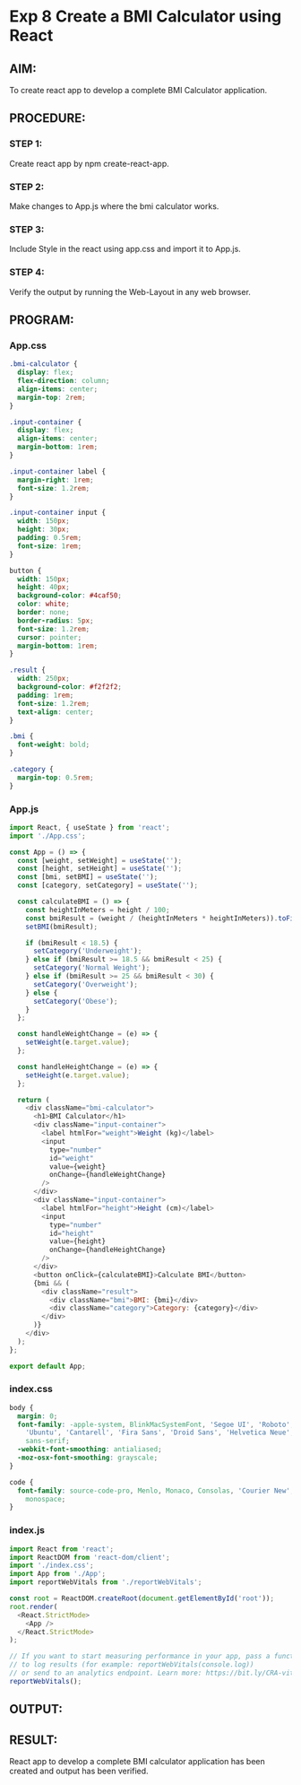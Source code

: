 # Exp 8 Create a BMI Calculator using React
## AIM:
To create react app to develop a complete BMI Calculator application.
## PROCEDURE:
### STEP 1:
Create react app by npm create-react-app.
### STEP 2:
Make changes to App.js where the bmi calculator works.
### STEP 3:
Include Style in the react using app.css and import it to App.js.
### STEP 4:
Verify the output by running the Web-Layout in any web browser. 
## PROGRAM:
### App.css
```css
.bmi-calculator {
  display: flex;
  flex-direction: column;
  align-items: center;
  margin-top: 2rem;
}

.input-container {
  display: flex;
  align-items: center;
  margin-bottom: 1rem;
}

.input-container label {
  margin-right: 1rem;
  font-size: 1.2rem;
}

.input-container input {
  width: 150px;
  height: 30px;
  padding: 0.5rem;
  font-size: 1rem;
}

button {
  width: 150px;
  height: 40px;
  background-color: #4caf50;
  color: white;
  border: none;
  border-radius: 5px;
  font-size: 1.2rem;
  cursor: pointer;
  margin-bottom: 1rem;
}

.result {
  width: 250px;
  background-color: #f2f2f2;
  padding: 1rem;
  font-size: 1.2rem;
  text-align: center;
}

.bmi {
  font-weight: bold;
}

.category {
  margin-top: 0.5rem;
}
```
### App.js
```js
import React, { useState } from 'react';
import './App.css';

const App = () => {
  const [weight, setWeight] = useState('');
  const [height, setHeight] = useState('');
  const [bmi, setBMI] = useState('');
  const [category, setCategory] = useState('');

  const calculateBMI = () => {
    const heightInMeters = height / 100;
    const bmiResult = (weight / (heightInMeters * heightInMeters)).toFixed(2);
    setBMI(bmiResult);

    if (bmiResult < 18.5) {
      setCategory('Underweight');
    } else if (bmiResult >= 18.5 && bmiResult < 25) {
      setCategory('Normal Weight');
    } else if (bmiResult >= 25 && bmiResult < 30) {
      setCategory('Overweight');
    } else {
      setCategory('Obese');
    }
  };

  const handleWeightChange = (e) => {
    setWeight(e.target.value);
  };

  const handleHeightChange = (e) => {
    setHeight(e.target.value);
  };

  return (
    <div className="bmi-calculator">
      <h1>BMI Calculator</h1>
      <div className="input-container">
        <label htmlFor="weight">Weight (kg)</label>
        <input
          type="number"
          id="weight"
          value={weight}
          onChange={handleWeightChange}
        />
      </div>
      <div className="input-container">
        <label htmlFor="height">Height (cm)</label>
        <input
          type="number"
          id="height"
          value={height}
          onChange={handleHeightChange}
        />
      </div>
      <button onClick={calculateBMI}>Calculate BMI</button>
      {bmi && (
        <div className="result">
          <div className="bmi">BMI: {bmi}</div>
          <div className="category">Category: {category}</div>
        </div>
      )}
    </div>
  );
};

export default App;
```
### index.css
```css
body {
  margin: 0;
  font-family: -apple-system, BlinkMacSystemFont, 'Segoe UI', 'Roboto', 'Oxygen',
    'Ubuntu', 'Cantarell', 'Fira Sans', 'Droid Sans', 'Helvetica Neue',
    sans-serif;
  -webkit-font-smoothing: antialiased;
  -moz-osx-font-smoothing: grayscale;
}

code {
  font-family: source-code-pro, Menlo, Monaco, Consolas, 'Courier New',
    monospace;
}
```
### index.js
```js
import React from 'react';
import ReactDOM from 'react-dom/client';
import './index.css';
import App from './App';
import reportWebVitals from './reportWebVitals';

const root = ReactDOM.createRoot(document.getElementById('root'));
root.render(
  <React.StrictMode>
    <App />
  </React.StrictMode>
);

// If you want to start measuring performance in your app, pass a function
// to log results (for example: reportWebVitals(console.log))
// or send to an analytics endpoint. Learn more: https://bit.ly/CRA-vitals
reportWebVitals();
```
## OUTPUT:

## RESULT:
React app to develop a complete BMI calculator application has been created and output has been verified.

